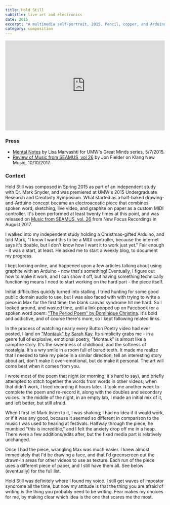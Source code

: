```yaml
---
title: Hold Still
subtitle: live art and electronics
date: 2015
excerpt: "A multimedia self-portrait, 2015. Pencil, copper, and Arduino on paper, poetry and video in Max/MSP/Jitter. Drawings anchor my memories far better than photographs; poetry tells my stories better than prose. This piece is more true to me than I am to myself."
category: composition
---
```


<div style="padding:56.25% 0 0 0;position:relative;"><iframe src="https://player.vimeo.com/video/198418643?byline=0&portrait=0" style="position:absolute;top:0;left:0;width:100%;height:100%;" frameborder="0" allow="autoplay; fullscreen" allowfullscreen></iframe></div><script src="https://player.vimeo.com/api/player.js"></script>

### Press

* [Mental Notes](http://www.umw.edu/greatminds/2015/05/07/mental-notes/) by Lisa Marvashti for UMW's Great Minds series, 5/7/2015.
* [Review of Music from SEAMUS, vol 26](http://klangnewmusic.weebly.com/reverberations/music-from-seamus-2016) by Jon Fielder on Klang New Music, 10/10/2017.

### Context

Hold Still was composed in Spring 2015 as part of an independent study with Dr. Mark Snyder, and was premiered at UMW's 2015 Undergraduate Research and Creativity Symposium. What started as a half-baked drawing-and-Arduino concept became an electroacostic piece that combines spoken word, sketching, live video, and graphite on paper as a custom MIDI controller. It's been performed at least twenty times at this point, and was released on [Music from SEAMUS, vol. 26](http://www.newfocusrecordings.com/catalogue/music-from-seamus-volume-26/) from New Focus Recordings in August 2017.

I walked into my independent study holding a Christmas-gifted Arduino, and told Mark, "I know I want this to be a MIDI controller, because the internet says it's doable, but I don't know how I want it to work just yet." Fair enough - it was a start, at least. He asked me to start a weekly blog, to document my progress.

I kept looking online, and happened upon a few articles talking about using graphite with an Arduino - now that's something! Eventually, I figure out how to make it work, and I can show it off, but having something technically functioning means I need to start working on the hard part - the piece itself.

Initial difficulties quickly turned into stalling. I tried hunting for some good public domain audio to use, but I was also faced with with trying to write a piece in Max for the first time; the blank canvas syndrome hit me hard. So I looked around, and wasted time, until a link popped up on Facebook for a spoken word poem: ["The Period Poem" by Dominique Christina](https://www.youtube.com/watch?v=4vu2BsePvoI). It's bold and addictive, and of course there's more, so I kept following related links.

In the process of watching nearly every Button Poetry video had ever posted, I land on ["Montauk" by Sarah Kay](https://www.youtube.com/watch?v=qdLmHCwciCY). Its simplicity grabs me - in a genre full of explosive, emotional poetry, "Montauk" is almost like a campfire story. It's the sweetness of childhood, and the softness of nostalgia. It's a wry smile in a room full of bared teeth. It made me realize that I needed to take my piece in a similar direction; tell an interesting story about art, don't make it over-emotional, but do make it personal. The art will come best when it comes from you.

I wrote most of the poem that night (or morning, it's hard to say), and briefly attempted to stitch together the words from words in other videos; when that didn't work, I tried recording it hours later. It took me another week to complete the poem and re-record it, along with the doubles and secondary voices. In the middle of the night, in an empty lab, I made an initial mix of it, and left better, but still afraid.

When I first let Mark listen to it, I was shaking; I had no idea if it would work, or if it was any good, because it seemed so different in comparison to the music I was used to hearing at festivals. Halfway through the piece, he mumbled "this is incredible," and I felt the anxiety drop off me in a heap. There were a few additions/edits after, but the fixed media part is relatively unchanged.

Once I had the piece, wrangling Max was much easier. I knew almost immediately that I'd be drawing a face, and that I'd greenscreen out the drawn-in areas for other videos to use as texture. Each run of the piece uses a different piece of paper, and I still have them all. See below (eventually) for the full list.

Hold Still was definitely where I found my voice. I still get waves of impostor syndrome all the time, but now my attitude is that the thing you are afraid of writing is the thing you probably need to be writing. Fear makes my choices for me, by making clear which idea is the one that scares me the most.